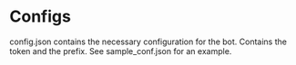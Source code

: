 # Configs
config.json contains the necessary configuration for the bot. Contains the token and the prefix. See sample_conf.json for an example.